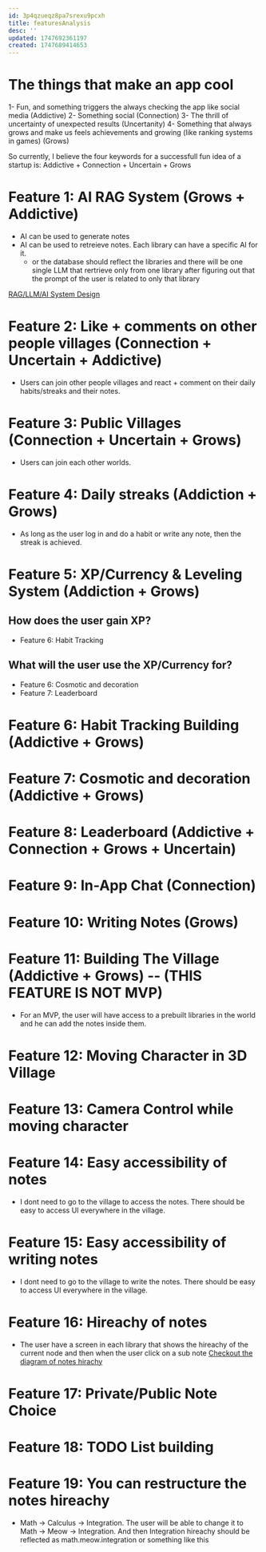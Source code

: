 ```yaml
---
id: 3p4qzueqz8pa7srexu9pcxh
title: featuresAnalysis
desc: ''
updated: 1747692361197
created: 1747689414653
---
```




# The things that make an app cool
1- Fun, and something triggers the always checking the app like social media (Addictive)
2- Something social (Connection)
3- The thrill of uncertainty of unexpected results (Uncertanity)
4- Something that always grows and make us feels achievements and growing (like ranking systems in games) (Grows)

So currently, I believe the four keywords for a successfull fun idea of a startup is:
Addictive + Connection + Uncertain + Grows

# Feature 1: AI RAG System (Grows + Addictive)
- AI can be used to generate notes
- AI can be used to retreieve notes. Each library can have a specific AI for it.
  - or the database should reflect the libraries and there will be one single LLM that rertrieve only from one library after figuring out that the prompt of the user is related to only that library

[RAG/LLM/AI System Design](./minota.excalidraw)


# Feature 2: Like + comments on other people villages (Connection + Uncertain + Addictive)
- Users can join other people villages and react + comment on their daily habits/streaks and their notes.

# Feature 3: Public Villages (Connection + Uncertain + Grows)
- Users can join each other worlds.

# Feature 4: Daily streaks (Addiction + Grows)
- As long as the user log in and do a habit or write any note, then the streak is achieved.


# Feature 5: XP/Currency & Leveling System (Addiction + Grows)

## How does the user gain XP?
- Feature 6: Habit Tracking 

## What will the user use the XP/Currency for?
- Feature 6: Cosmotic and decoration 
- Feature 7: Leaderboard

# Feature 6: Habit Tracking Building (Addictive + Grows)

# Feature 7: Cosmotic and decoration (Addictive + Grows)

# Feature 8: Leaderboard (Addictive + Connection + Grows + Uncertain)

# Feature 9: In-App Chat (Connection)

# Feature 10: Writing Notes (Grows)

# Feature 11: Building The Village (Addictive + Grows) -- (THIS FEATURE IS NOT MVP)
- For an MVP, the user will have access to a prebuilt libraries in the world and he can add the notes inside them.

# Feature 12: Moving Character in 3D Village

# Feature 13: Camera Control while moving character

# Feature 14: Easy accessibility of notes
- I dont need to go to the village to access the notes. There should be easy to access UI everywhere in the village.

# Feature 15: Easy accessibility of writing notes
- I dont need to go to the village to write the notes. There should be easy to access UI everywhere in the village.

# Feature 16: Hireachy of notes
- The user have a screen in each library that shows the hireachy of the current node and then when the user click on a sub note
[Checkout the diagram of notes hirachy](./minota.excalidraw)

# Feature 17: Private/Public Note Choice

# Feature 18: TODO List building

# Feature 19: You can restructure the notes hireachy
- Math -> Calculus -> Integration. The user will be able to change it to Math -> Meow -> Integration. And then Integration hireachy should be reflected as math.meow.integration or something like this



